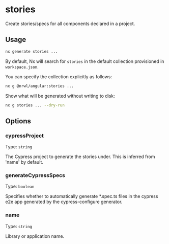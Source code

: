 # stories

Create stories/specs for all components declared in a project.

## Usage

```bash
nx generate stories ...
```

By default, Nx will search for `stories` in the default collection provisioned in `workspace.json`.

You can specify the collection explicitly as follows:

```bash
nx g @nrwl/angular:stories ...
```

Show what will be generated without writing to disk:

```bash
nx g stories ... --dry-run
```

## Options

### cypressProject

Type: `string`

The Cypress project to generate the stories under. This is inferred from 'name' by default.

### generateCypressSpecs

Type: `boolean`

Specifies whether to automatically generate \*.spec.ts files in the cypress e2e app generated by the cypress-configure generator.

### name

Type: `string`

Library or application name.
